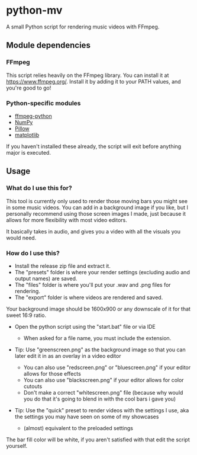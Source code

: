 # python-mv
A small Python script for rendering music videos with FFmpeg.
## Module dependencies
### FFmpeg
This script relies heavily on the FFmpeg library.
You can install it at https://www.ffmpeg.org/. Install it by adding it to your PATH values, and you're good to go!

### Python-specific modules
- [ffmpeg-python](https://github.com/kkroening/ffmpeg-python)
- [NumPy](https://numpy.org/)
- [Pillow](https://python-pillow.org/)
- [matplotlib](https://matplotlib.org/)

If you haven't installed these already, the script will exit before anything major is executed.

## Usage
### What do I use this for?
This tool is currently only used to render those moving bars you might see in some music videos.
You can add in a background image if you like, but I personally recommend using those screen images I made, just because it allows for more flexibility with most video editors.

It basically takes in audio, and gives you a video with all the visuals you would need.

### How do I use this?
- Install the release zip file and extract it.
- The "presets" folder is where your render settings (excluding audio and output names) are saved.
- The "files" folder is where you'll put your .wav and .png files for rendering.
- The "export" folder is where videos are rendered and saved.

Your background image should be 1600x900 or any downscale of it for that sweet 16:9 ratio.
- Open the python script using the "start.bat" file or via IDE
    - When asked for a file name, you must include the extension.

- Tip: Use "greenscreen.png" as the background image so that you can later edit it in as an overlay in a video editor
  - You can also use "redscreen.png" or "bluescreen.png" if your editor allows for those effects
  - You can also use "blackscreen.png" if your editor allows for color cutouts
  - Don't make a correct "whitescreen.png" file (because why would you do that it's going to blend in with the cool bars i gave you)

- Tip: Use the "quick" preset to render videos with the settings I use, aka the settings you may have seen on some of my showcases
  - (almost) equivalent to the preloaded settings

The bar fill color will be white, if you aren't satisfied with that edit the script yourself.